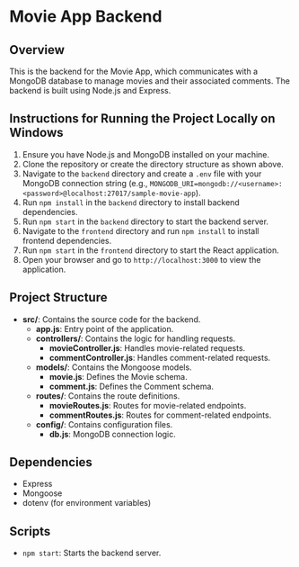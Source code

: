 # Movie App Backend

## Overview
This is the backend for the Movie App, which communicates with a MongoDB database to manage movies and their associated comments. The backend is built using Node.js and Express.

## Instructions for Running the Project Locally on Windows

1. Ensure you have Node.js and MongoDB installed on your machine.
2. Clone the repository or create the directory structure as shown above.
3. Navigate to the `backend` directory and create a `.env` file with your MongoDB connection string (e.g., `MONGODB_URI=mongodb://<username>:<password>@localhost:27017/sample-movie-app`).
4. Run `npm install` in the `backend` directory to install backend dependencies.
5. Run `npm start` in the `backend` directory to start the backend server.
6. Navigate to the `frontend` directory and run `npm install` to install frontend dependencies.
7. Run `npm start` in the `frontend` directory to start the React application.
8. Open your browser and go to `http://localhost:3000` to view the application.

## Project Structure
- **src/**: Contains the source code for the backend.
  - **app.js**: Entry point of the application.
  - **controllers/**: Contains the logic for handling requests.
    - **movieController.js**: Handles movie-related requests.
    - **commentController.js**: Handles comment-related requests.
  - **models/**: Contains the Mongoose models.
    - **movie.js**: Defines the Movie schema.
    - **comment.js**: Defines the Comment schema.
  - **routes/**: Contains the route definitions.
    - **movieRoutes.js**: Routes for movie-related endpoints.
    - **commentRoutes.js**: Routes for comment-related endpoints.
  - **config/**: Contains configuration files.
    - **db.js**: MongoDB connection logic.

## Dependencies
- Express
- Mongoose
- dotenv (for environment variables)

## Scripts
- `npm start`: Starts the backend server.